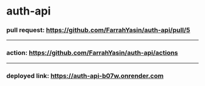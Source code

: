 # auth-api
### pull request: https://github.com/FarrahYasin/auth-api/pull/5
---
### action: https://github.com/FarrahYasin/auth-api/actions
---
### deployed link: https://auth-api-b07w.onrender.com
